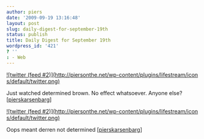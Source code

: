 ```yaml
---
author: piers
date: '2009-09-19 13:16:48'
layout: post
slug: daily-digest-for-september-19th
status: publish
title: Daily Digest for September 19th
wordpress_id: '421'
? ''
: - Web
---
```


[![twitter (feed #2)](http://piersonthe.net/wp-content/plugins/lifestream/icon
s/default/twitter.png)](http://twitter.com/pierskarsenbarg/statuses/4091045924
)

Just watched determined brown. No effect whatsoever. Anyone else?
[[pierskarsenbarg](http://twitter.com/pierskarsenbarg/statuses/4091045924)]

[![twitter (feed #2)](http://piersonthe.net/wp-content/plugins/lifestream/icon
s/default/twitter.png)](http://twitter.com/pierskarsenbarg/statuses/4091066180
)

Oops meant derren not determined
[[pierskarsenbarg](http://twitter.com/pierskarsenbarg/statuses/4091066180)]

